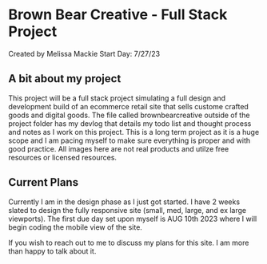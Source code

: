 # Brown Bear Creative - Full Stack Project
Created by Melissa Mackie
Start Day: 7/27/23

## A bit about my project
This project will be a full stack project simulating a full design and development build of an ecommerce retail site that sells custome crafted goods and digital goods. The file called brownbearcreative outside of the project folder has my devlog that details my todo list and thought process and notes as I work on this project. This is a long term project as it is a huge scope and I am pacing myself to make sure everything is proper and with good practice. All images here are not real products and utilze free resources or licensed resources. 

## Current Plans
Currently I am in the design phase as I just got started. I have 2 weeks slated to design the fully responsive site (small, med, large, and ex large viewports). The first due day set upon myself is AUG 10th 2023 where I will begin coding the mobile view of the site.

If you wish to reach out to me to discuss my plans for this site. I am more than happy to talk about it. 